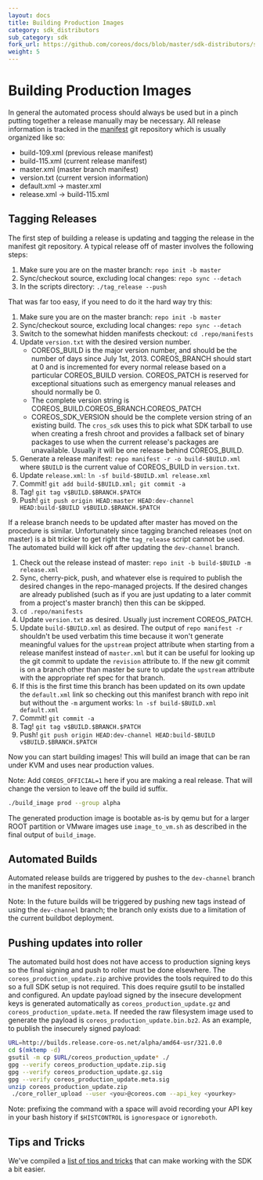 ```yaml
---
layout: docs
title: Building Production Images
category: sdk_distributors
sub_category: sdk
fork_url: https://github.com/coreos/docs/blob/master/sdk-distributors/sdk/building-production-images/index.md
weight: 5
---
```


# Building Production Images

In general the automated process should always be used but in a pinch
putting together a release manually may be necessary. All release
information is tracked in the [manifest][coreos-manifest] git
repository which is usually organized like so:

 * build-109.xml (previous release manifest)
 * build-115.xml (current release manifest)
 * master.xml    (master branch manifest)
 * version.txt   (current version information)
 * default.xml -> master.xml
 * release.xml -> build-115.xml

[coreos-manifest]: https://github.com/coreos/manifest

## Tagging Releases

The first step of building a release is updating and tagging the release
in the manifest git repository. A typical release off of master involves
the following steps:

 1. Make sure you are on the master branch: `repo init -b master`
 2. Sync/checkout source, excluding local changes: `repo sync --detach`
 3. In the scripts directory: `./tag_release --push`

That was far too easy, if you need to do it the hard way try this:

 1. Make sure you are on the master branch: `repo init -b master`
 2. Sync/checkout source, excluding local changes: `repo sync --detach`
 3. Switch to the somewhat hidden manifests checkout: `cd .repo/manifests`
 4. Update `version.txt` with the desired version number.
    * COREOS_BUILD is the major version number, and should be the number
      of days since July 1st, 2013. COREOS_BRANCH should start at 0 and
      is incremented for every normal release based on a particular
      COREOS_BUILD version. COREOS_PATCH is reserved for exceptional
      situations such as emergency manual releases and should normally
      be 0.
    * The complete version string is
      COREOS_BUILD.COREOS_BRANCH.COREOS_PATCH
    * COREOS_SDK_VERSION should be the complete version string of an
      existing build. The `cros_sdk` uses this to pick what SDK tarball
      to use when creating a fresh chroot and provides a fallback set of
      binary packages to use when the current release's packages are
      unavailable. Usually it will be one release behind COREOS_BUILD.
 5. Generate a release manifest: `repo manifest -r -o build-$BUILD.xml`
    where `$BUILD` is the current value of COREOS_BUILD in `version.txt`.
 6. Update `release.xml`: `ln -sf build-$BUILD.xml release.xml`
 7. Commit! `git add build-$BUILD.xml; git commit -a`
 8. Tag! `git tag v$BUILD.$BRANCH.$PATCH`
 9. Push! `git push origin HEAD:master HEAD:dev-channel
    HEAD:build-$BUILD v$BUILD.$BRANCH.$PATCH`

If a release branch needs to be updated after master has moved on the
procedure is similar.
Unfortunately since tagging branched releases (not on master) is a bit
trickier to get right the `tag_release` script cannot be used.
The automated build will kick off after updating the `dev-channel` branch.

 1. Check out the release instead of master: `repo init -b build-$BUILD
    -m release.xml`
 2. Sync, cherry-pick, push, and whatever else is required to publish
    the desired changes in the repo-managed projects. If the desired
    changes are already published (such as if you are just updating to a
    later commit from a project's master branch) then this can be
    skipped.
 3. `cd .repo/manifests`
 4. Update `version.txt` as desired. Usually just increment
    COREOS_PATCH.
 5. Update `build-$BUILD.xml` as desired. The output of
    `repo manifest -r` shouldn't be used verbatim this time because it
    won't generate meaningful values for the `upstream` project
    attribute when starting from a release manifest instead of
    `master.xml` but it can be useful for looking up the git commit to
    update the `revision` attribute to. If the new git commit is on a
    branch other than master be sure to update the `upstream` attribute
    with the appropriate ref spec for that branch.
 6. If this is the first time this branch has been updated on its own
    update the `default.xml` link so checking out this manifest branch
    with repo init but without the `-m` argument works:
    `ln -sf build-$BUILD.xml default.xml`
 7. Commit! `git commit -a`
 8. Tag! `git tag v$BUILD.$BRANCH.$PATCH`
 9. Push! `git push origin HEAD:dev-channel
    HEAD:build-$BUILD v$BUILD.$BRANCH.$PATCH`

Now you can start building images!
This will build an image that can be ran under KVM and uses near production
values.

Note: Add `COREOS_OFFICIAL=1` here if you are making a real release. That will
change the version to leave off the build id suffix.

```sh
./build_image prod --group alpha
```

The generated production image is bootable as-is by qemu but for a
larger ROOT partition or VMware images use `image_to_vm.sh` as
described in the final output of `build_image`.

## Automated Builds

Automated release builds are triggered by pushes to the `dev-channel`
branch in the manifest repository.

Note: In the future builds will be triggered by pushing new tags instead
of using the `dev-channel` branch; the branch only exists due to a limitation
of the current buildbot deployment.

## Pushing updates into roller

The automated build host does not have access to production signing keys
so the final signing and push to roller must be done elsewhere.
The `coreos_production_update.zip` archive provides the tools required to
do this so a full SDK setup is not required. This does require gsutil to be
installed and configured.
An update payload signed by the insecure development keys is generated
automatically as `coreos_production_update.gz` and
`coreos_production_update.meta`. If needed the raw filesystem image used
to generate the payload is `coreos_production_update.bin.bz2`.
As an example, to publish the insecurely signed payload:

```sh
URL=http://builds.release.core-os.net/alpha/amd64-usr/321.0.0
cd $(mktemp -d)
gsutil -m cp $URL/coreos_production_update* ./
gpg --verify coreos_production_update.zip.sig
gpg --verify coreos_production_update.gz.sig
gpg --verify coreos_production_update.meta.sig
unzip coreos_production_update.zip
 ./core_roller_upload --user <you>@coreos.com --api_key <yourkey>
```

Note: prefixing the command with a space will avoid recording your API key
in your bash history if `$HISTCONTROL` is `ignorespace` or `ignoreboth`.

## Tips and Tricks

We've compiled a [list of tips and tricks](/docs/sdk-distributors/sdk/tips-and-tricks) that can make working with the SDK a bit easier.
